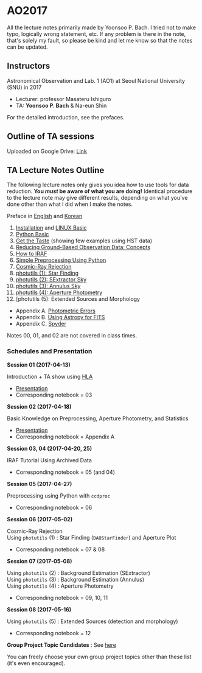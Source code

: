 # AO2017

All the lecture notes primarily made by Yoonsoo P. Bach. I tried not to make typo, logically wrong statement, etc. If any problem is there in the note, that's solely my fault, so please be kind and let me know so that the notes can be updated.

## Instructors
Astronomical Observation and Lab. 1 (AO1) at Seoul National University (SNU) in 2017 

* Lecturer: professor Masateru Ishiguro 
* TA: **Yoonsoo P. Bach** & Na-eun Shin

For the detailed introduction, see the prefaces.

## Outline of TA sessions

Uploaded on Google Drive: [Link](https://drive.google.com/open?id=1Tt-j8SrdfzE-gBOzgxW061ngEbRz5njnbw-8lHO9GnI)


## TA Lecture Notes Outline

The following lecture notes only gives you idea how to use tools for data reduction. **You *must* be aware of what you are doing!** Identical procedure to the lecture note may give different results, depending on what you've done other than what I did when I make the notes.

Preface in [English](http://nbviewer.jupyter.org/github/ysbach/AO_2017/blob/master/00_Preface-English.ipynb) and [Korean](http://nbviewer.jupyter.org/github/ysbach/AO_2017/blob/master/00_Preface-Korean.ipynb)

01. [Installation](http://nbviewer.jupyter.org/github/ysbach/AO_2017/blob/master/01_Installation.ipynb) and [LINUX Basic](http://nbviewer.jupyter.org/github/ysbach/AO_2017/blob/master/01_LINUX_Shell.ipynb)
02. [Python Basic](http://nbviewer.jupyter.org/github/ysbach/AO_2017/blob/master/02_Python_Basic.ipynb)
03. [Get the Taste](http://nbviewer.jupyter.org/github/ysbach/AO_2017/blob/master/03_Get_the_Taste.ipynb) (showing few examples using HST data)
04. [Reducing Ground-Based Observation Data: Concepts](http://nbviewer.jupyter.org/github/ysbach/AO_2017/blob/master/04_Ground_Based_Concept.ipynb)
05. [How to IRAF](http://nbviewer.jupyter.org/github/ysbach/AO_2017/blob/master/05_IRAF_Tutorial.ipynb)
06. [Simple Preprocessing Using Python](http://nbviewer.jupyter.org/github/ysbach/AO_2017/blob/master/06_Preprocessing_with_Python.ipynb)
07. [Cosmic-Ray Rejection](http://nbviewer.jupyter.org/github/ysbach/AO_2017/blob/master/07_Cosmic_Ray_Rejection.ipynb)
08. [photutils (1): Star Finding](http://nbviewer.jupyter.org/github/ysbach/AO_2017/blob/master/08_Photutils_StarFinder.ipynb)
09. [photutils (2): SExtractor Sky](http://nbviewer.jupyter.org/github/ysbach/AO_2017/blob/master/09_Photutils_SExtractor_Background.ipynb)
10. [photutils (3): Annulus Sky](http://nbviewer.jupyter.org/github/ysbach/AO_2017/blob/master/10_Photutils_Annulus_Background.ipynb)
11. [photutils (4): Aperture Photometry](http://nbviewer.jupyter.org/github/ysbach/AO_2017/blob/master/11_Photutils_Aperture_Photometry.ipynb)
12. [photutils (5): Extended Sources and Morphology
* Appendix A. [Photometric Errors](http://nbviewer.jupyter.org/github/ysbach/AO_2017/blob/master/App_A_Photometric_Errors.ipynb)
* Appendix B. [Using Astropy for FITS](http://nbviewer.jupyter.org/github/ysbach/AO_2017/blob/master/App_B_Using_Astropy_for_FITS.ipynb)
* Appendix C. [Spyder](http://nbviewer.jupyter.org/github/ysbach/AO_2017/blob/master/App_C_Spyder.ipynb)

Notes 00, 01, and 02 are not covered in class times.


### Schedules and Presentation

**Session 01 (2017-04-13)**   

Introduction + TA show using [HLA](http://hla.stsci.edu/)
* [Presentation](https://drive.google.com/file/d/0B-MLFRYnMxUvQ1BJTkhNcVNveFFkYURLdDVMaWZkVDA5V05J/view?usp=sharing)
* Corresponding notebook = 03
    
    
**Session 02 (2017-04-18)**   

Basic Knowledge on Preprocessing, Aperture Photometry, and Statistics
* [Presentation](https://drive.google.com/open?id=0B-MLFRYnMxUvcnVjZ19teS02LWdxR004Mlp4MFlibWtLVmNj)
* Corresponding notebook = Appendix A


**Session 03, 04 (2017-04-20, 25)**   

IRAF Tutorial Using Archived Data
* Corresponding notebook = 05 (and 04)


**Session 05 (2017-04-27)**   

Preprocessing using Python with `ccdproc`
* Corresponding notebook = 06


**Session 06 (2017-05-02)**   

Cosmic-Ray Rejection    
Using `photutils` (1) : Star Finding (`DAOStarFinder`) and Aperture Plot  
* Corresponding notebook = 07 & 08


**Session 07 (2017-05-08)**   

Using `photutils` (2) : Background Estimation (SExtractor)   
Using `photutils` (3) : Background Estimation (Annulus)  
Using `photutils` (4) : Aperture Photometry   
* Corresponding notebook = 09, 10, 11  


**Session 08 (2017-05-16)** 

Using `photutils` (5) : Extended Sources (detection and morphology)
* Corresponding notebook = 12


**Group Project Topic Candidates** : See [here](http://nbviewer.jupyter.org/github/ysbach/AO_2017/blob/master/00_Group_Project_Topics.ipynb)

You can freely choose your own group project topics other than these list (it's even encouraged).



